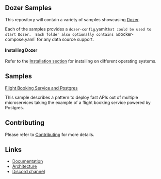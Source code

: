 ## Dozer Samples

This repository will contain a variety of samples showcasing [Dozer](https://github.com/getdozer/dozer).


Each of the samples provides a `dozer-config`.yaml` that could be used to start Dozer. 
Each folder also optionally contains a `docker-compose.yaml` for any data source support.

#### Installing Dozer
Refer to the [Installation section](https://getdozer.io/docs/installation) for installing on different operating systems.

## Samples

[Flight Booking Service and Postgres ](./pg-flights/README.md) 

This sample describes a pattern to deploy fast APIs out of multiple microservices taking the example of a flight booking service powered by Postgres.



## Contributing
Please refer to [Contributing](https://getdozer.io/docs/contributing/overview) for more details.


## Links

- [Documentation](https://getdozer.io/docs/dozer/)
- [Architecture](https://getdozer.io/docs/dozer/architecture)
- [Discord channel](https://discord.gg/3eWXBgJaEQ)

